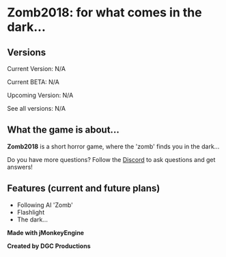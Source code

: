 # **Zomb2018: for what comes in the dark...**

## **Versions**
Current Version: N/A

Current BETA: N/A

Upcoming Version: N/A

See all versions: N/A

## **What the game is about...**

**Zomb2018** is a short horror game, where the 'zomb' finds you in the dark...

Do you have more questions? Follow the [Discord](https://discord.gg/JvyF9Pq) to ask questions and get answers!

## **Features (current and future plans)**
- Following AI 'Zomb'
- Flashlight
- The dark...

 
 **Made with jMonkeyEngine**
 
 **Created by DGC Productions**
